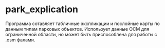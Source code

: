 # park_explication
Программа сотавляет табличные экспликации и послойные карты по данным типам парковых объектов.
Использует данные ОСМ для ограниченной области, но может быть приспособлена для работы с .osm фалами.
